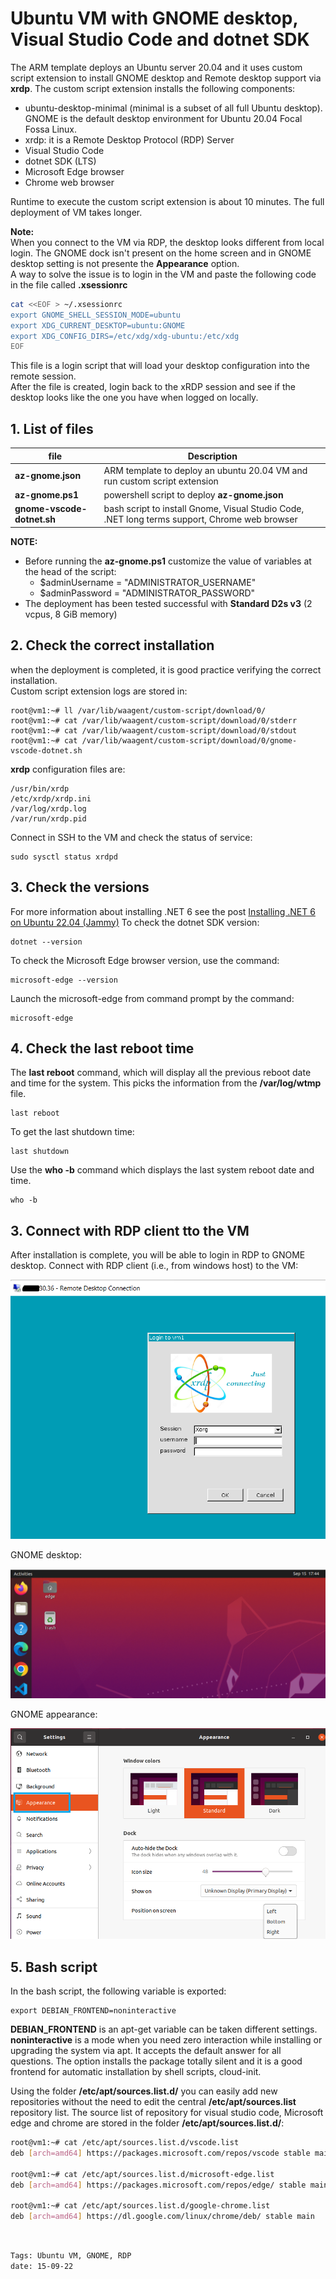 <properties
pageTitle= 'Ubuntu VM with GNOME desktop'
description= "Ubuntu VM with Gnome desktop installed through customer script extension"
services="Ubuntu VM with GNOME desktop"
documentationCenter="https://github.com/fabferri/"
authors="fabferri"
editor=""/>

<tags
   ms.service="configuration-Example-Azure"
   ms.devlang="ARM template"
   ms.topic="article"
   ms.tgt_pltfrm="Azure"
   ms.workload="Ubuntu VM with GNOME desktop"
   ms.date="15/09/2022"
   ms.author="fabferri" />

# Ubuntu VM with GNOME desktop, Visual Studio Code and dotnet SDK
The ARM template deploys an Ubuntu server 20.04 and it uses custom script extension to install GNOME desktop and Remote desktop support via **xrdp**. 
The custom script extension installs the following components:
- ubuntu-desktop-minimal (minimal is a subset of all full Ubuntu desktop). GNOME is the default desktop environment for Ubuntu 20.04 Focal Fossa Linux.
- xrdp: it is a Remote Desktop Protocol (RDP) Server
- Visual Studio Code
- dotnet SDK (LTS)
- Microsoft Edge browser
- Chrome web browser

Runtime to execute the custom script extension is about 10 minutes. The full deployment of VM takes longer.

**Note:**<br>
When you connect to the VM via RDP, the desktop looks different from local login. The GNOME dock isn't present on the home screen and in GNOME desktop setting is not presente the **Appearance** option. <br>
A way to solve the issue is to login in the VM and paste the following code in the file called **.xsessionrc** <br>
```bash
cat <<EOF > ~/.xsessionrc
export GNOME_SHELL_SESSION_MODE=ubuntu
export XDG_CURRENT_DESKTOP=ubuntu:GNOME
export XDG_CONFIG_DIRS=/etc/xdg/xdg-ubuntu:/etc/xdg
EOF
```
This file is a login script that will load your desktop configuration into the remote session. <br> 
After the file is created, login back to the xRDP session and see if the desktop looks like the one you have when logged on locally.

## <a name="List of files"></a>1. List of files 
| file                       | Description                                                               | 
| -------------------------- |-------------------------------------------------------------------------- | 
| **az-gnome.json**          | ARM template to deploy an ubuntu 20.04 VM and run custom script extension |
| **az-gnome.ps1**           | powershell script to deploy **az-gnome.json**                             |
| **gnome-vscode-dotnet.sh** | bash script to install Gnome, Visual Studio Code, .NET long terms support, Chrome web browser |

**NOTE:** <br>
- Before running the **az-gnome.ps1** customize the value of variables at the head of the script:
   - $adminUsername = "ADMINISTRATOR_USERNAME" 
   - $adminPassword = "ADMINISTRATOR_PASSWORD"
- The deployment has been tested successful with **Standard D2s v3** (2 vcpus, 8 GiB memory)


## <a name="custom script extension"></a>2. Check the correct installation
when the deployment is completed, it is good practice verifying the correct installation. <br>
Custom script extension logs are stored in:
```
root@vm1:~# ll /var/lib/waagent/custom-script/download/0/
root@vm1:~# cat /var/lib/waagent/custom-script/download/0/stderr
root@vm1:~# cat /var/lib/waagent/custom-script/download/0/stdout
root@vm1:~# cat /var/lib/waagent/custom-script/download/0/gnome-vscode-dotnet.sh
```

**xrdp** configuration files are:
```console
/usr/bin/xrdp
/etc/xrdp/xrdp.ini
/var/log/xrdp.log
/var/run/xrdp.pid
```
Connect in SSH to the VM and check the status of service:
```console
sudo sysctl status xrdpd
```

## <a name="check the version dotnet"></a>3. Check the versions
For more information about installing .NET 6 see the post [Installing .NET 6 on Ubuntu 22.04 (Jammy)](https://github.com/dotnet/core/issues/7699)
To check the dotnet SDK version:
```console
dotnet --version
```

To check the Microsoft Edge browser version, use the command: 
```
microsoft-edge --version
```
Launch the microsoft-edge from command prompt by the command:
```console
microsoft-edge
```

## <a name="Check the last reboot time"></a>4. Check the last reboot time
The **last reboot** command, which will display all the previous reboot date and time for the system. This picks the information from the **/var/log/wtmp** file.
```console
last reboot
```
To get the last shutdown time: 
```console
last shutdown
```

Use the **who -b** command which displays the last system reboot date and time.
```console
who -b
```

## <a name="Check the last reboot time"></a>3. Connect with RDP client tto the VM
After installation is complete, you will be able to login in RDP to GNOME desktop.
Connect with RDP client (i.e., from windows host) to the VM:

[![1]][1]

GNOME desktop:
 
[![2]][2]

GNOME appearance:

[![3]][3]

## <a name="Bash script"></a>5. Bash script
In the bash script, the following variable is exported: 
```console
export DEBIAN_FRONTEND=noninteractive
```

**DEBIAN_FRONTEND** is an apt-get variable can be taken different settings.  **noninteractive** is a mode when you need zero interaction while installing or upgrading the system via apt. It accepts the default answer for all questions. The option installs the package totally silent and it is a good frontend for automatic installation by shell scripts, cloud-init.


Using the folder **/etc/apt/sources.list.d/** you can easily add new repositories without the need to edit the central **/etc/apt/sources.list** repository list. The source list of repository for visual studio code, Microsoft edge and chrome are stored in the folder **/etc/apt/sources.list.d/**:
```bash
root@vm1:~# cat /etc/apt/sources.list.d/vscode.list 
deb [arch=amd64] https://packages.microsoft.com/repos/vscode stable main

root@vm1:~# cat /etc/apt/sources.list.d/microsoft-edge.list 
deb [arch=amd64] https://packages.microsoft.com/repos/edge/ stable main

root@vm1:~# cat /etc/apt/sources.list.d/google-chrome.list 
deb [arch=amd64] https://dl.google.com/linux/chrome/deb/ stable main
```


<br>

`Tags: Ubuntu VM, GNOME, RDP` <br>
`date: 15-09-22`

<!--Image References-->

[1]: ./media/remote-desktop1.png "connect in RDP to the VM"
[2]: ./media/gnome.png "GNOME desktop"
[3]: ./media/appearance.png "GNOME appearance"

<!--Link References-->
